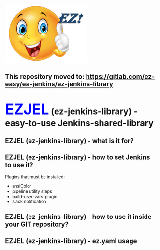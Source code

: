 ![ez logo](/resources/images/ez/ez-smiley-small-logo.png)

## This repository moved to: https://gitlab.com/ez-easy/ea-jenkins/ez-jenkins-library

# <font color=blue size="16">EZJEL</font> (ez-jenkins-library) - easy-to-use Jenkins-shared-library

## EZJEL (ez-jenkins-library) - what is it for?

## EZJEL (ez-jenkins-library) - how to set Jenkins to use it?
Plugins that must be installed:
- ansiColor
- pipeline utility steps
- build-user-vars-plugin
- slack notification

## EZJEL (ez-jenkins-library) - how to use it inside your GIT repository?

## EZJEL (ez-jenkins-library) - ez.yaml usage

